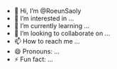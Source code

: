 - 👋 Hi, I’m @RoeunSaoly
- 👀 I’m interested in ...
- 🌱 I’m currently learning ...
- 💞️ I’m looking to collaborate on ...
- 📫 How to reach me ...
- 😄 Pronouns: ...
- ⚡ Fun fact: ...

<!---
RoeunSaoly/RoeunSaoly is a ✨ special ✨ repository because its `README.md` (this file) appears on your GitHub profile.
You can click the Preview link to take a look at your changes.
--->

